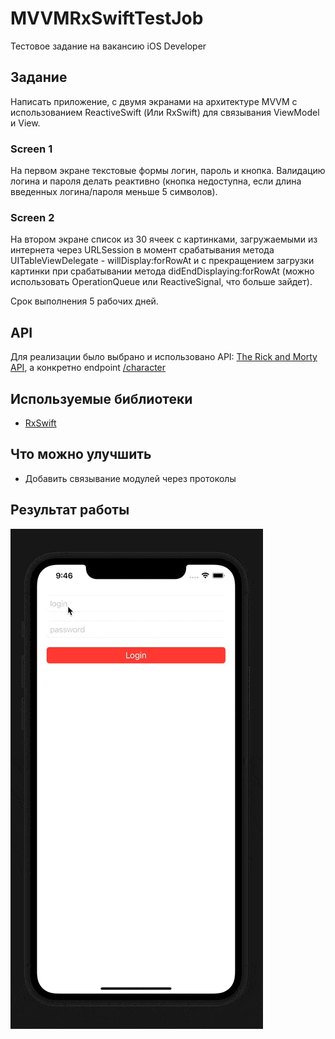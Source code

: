 # MVVMRxSwiftTestJob
Тестовое задание на вакансию iOS Developer

## Задание
Написать приложение, с двумя экранами на архитектуре MVVM с использованием ReactiveSwift (Или RxSwift) для связывания ViewModel и View. 

### Screen 1
На первом экране текстовые формы логин, пароль и кнопка. Валидацию логина и пароля делать реактивно (кнопка недоступна, если длина введенных логина/пароля меньше 5 символов). 

### Screen 2
На втором экране список из 30 ячеек с картинками, загружаемыми из интернета через URLSession в момент срабатывания метода UITableViewDelegate - willDisplay:forRowAt и с прекращением загрузки картинки при срабатывании метода didEndDisplaying:forRowAt (можно использовать OperationQueue или ReactiveSignal, что больше зайдет). 

Срок выполнения 5 рабочих дней. 

## API
Для реализации было выбрано и использовано API: [The Rick and Morty API](https://rickandmortyapi.com/), а конкретно endpoint [/character](https://rickandmortyapi.com/documentation/#get-all-characters)

## Используемые библиотеки
* [RxSwift](https://github.com/ReactiveX/RxSwift)

## Что можно улучшить
* Добавить связывание модулей через протоколы

## Результат работы

![](./image/image_1.gif)

